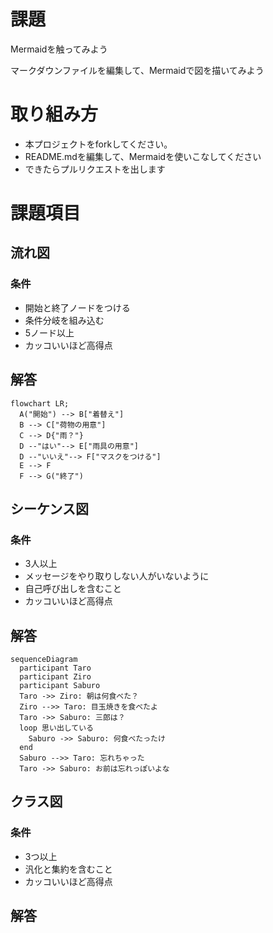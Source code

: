# 課題
Mermaidを触ってみよう

マークダウンファイルを編集して、Mermaidで図を描いてみよう

# 取り組み方
* 本プロジェクトをforkしてください。
* README.mdを編集して、Mermaidを使いこなしてください
* できたらプルリクエストを出します

# 課題項目
## 流れ図
### 条件
- 開始と終了ノードをつける
- 条件分岐を組み込む
- 5ノード以上
- カッコいいほど高得点

## 解答
```mermaid
flowchart LR;
  A("開始") --> B["着替え"]
  B --> C["荷物の用意"]
  C --> D{"雨？"}
  D --"はい"--> E["雨具の用意"]
  D --"いいえ"--> F["マスクをつける"]
  E --> F
  F --> G("終了")
```

## シーケンス図
### 条件
- 3人以上
- メッセージをやり取りしない人がいないように
- 自己呼び出しを含むこと
- カッコいいほど高得点

## 解答
```mermaid
sequenceDiagram
  participant Taro
  participant Ziro
  participant Saburo
  Taro ->> Ziro: 朝は何食べた？
  Ziro -->> Taro: 目玉焼きを食べたよ
  Taro ->> Saburo: 三郎は？
  loop 思い出している
    Saburo ->> Saburo: 何食べたったけ
  end
  Saburo -->> Taro: 忘れちゃった
  Taro ->> Saburo: お前は忘れっぽいよな
```

## クラス図

### 条件
- 3つ以上
- 汎化と集約を含むこと
- カッコいいほど高得点

## 解答
